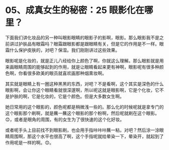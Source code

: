 # 05、成真女生的秘密：25 眼影化在哪里？

下面我们讲化妆品的另一种叫眼影眼睛的眼影子的影啊，眼影。那么眼影我不是之前讲过护肤品有眼霜吗？眼霜跟眼影都是跟眼睛有关，但是它的作用是不一样。眼霜什么保护皮肤的，对吧？保湿。我们刚刚讲过这些效果。

眼影呢是化妆的，就是正儿八经给你上颜色了啊，你就这么理解。那么眼影就是用来画眼睛周围的能够起到的作用，就是让眼睛看起来更有神啊，眼影呢有很多种颜色啊，你看很多欧美的眼员就喜欢画那种烟熏妆啊。

其实就是眼睛上有一圈这种黑黑的东西，对吧？不是看啊，这个其实是深色的什么眼影啊，会让你这个眼睛看就很深邃啊，所以呢这就是眼影啊，它是个化妆，它不是护肤的啊，它是化妆的，它是个颜色。但是大多数女生啊。

她日常用的这个眼影的，颜色呢都是稍微浅一些的。那么化的时候呢就是拿专门的这个眼影那个刷啊，就是蘸一蘸这个眼影的那个粉啊，然后呢就刷在这个眼影。😊，或者是眼角的周围，有的女生为了很快速的这个化好妆。

或者呢手头上目前找不到眼影刷，也会用手指咔咔咔蘸一粘，对吧？然后涂一涂眼睛周围啊，那这个水平也很高了啊，这个手指呢就给晕染一下，晕染开，就起到了作用呢是一样的啊。😊。

